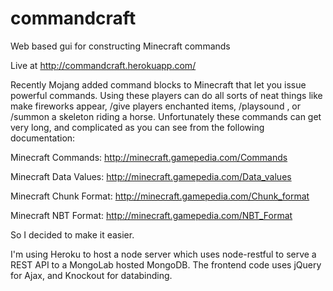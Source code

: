 commandcraft
============

Web based gui for constructing Minecraft commands

Live at http://commandcraft.herokuapp.com/

Recently Mojang added command blocks to Minecraft that let you issue powerful commands. Using these players can do all sorts of neat things like make fireworks appear, /give players enchanted items, /playsound , or /summon a skeleton riding a horse. Unfortunately these commands can get very long, and complicated as you can see from the following documentation:

Minecraft Commands: http://minecraft.gamepedia.com/Commands

Minecraft Data Values: http://minecraft.gamepedia.com/Data_values

Minecraft Chunk Format: http://minecraft.gamepedia.com/Chunk_format

Minecraft NBT Format: http://minecraft.gamepedia.com/NBT_Format

So I decided to make it easier.

I'm using Heroku to host a node server which uses node-restful to serve a REST API to a MongoLab hosted MongoDB. The frontend code uses jQuery for Ajax, and Knockout for databinding. 
